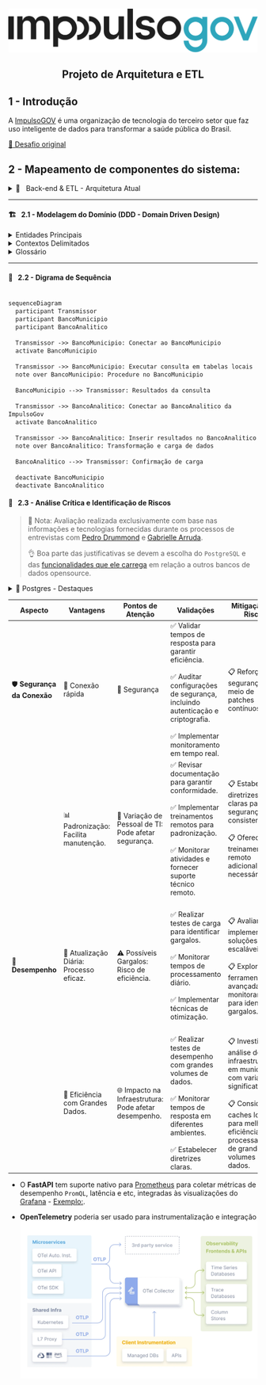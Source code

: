 <div align="center">
  <p>
    <img src="docs/logo.png" alt="ImpulsoGOV" width="550px" />
    <h2>Projeto de Arquitetura e ETL</h2>
  </p>
</div>

## 1 - Introdução

A [ImpulsoGOV](https://www.impulsogov.org/) é uma organização de tecnologia do terceiro setor que faz uso inteligente de dados para transformar a saúde pública do Brasil.

[🎯 Desafio original](https://impulsogov.notion.site/Case-CTO-885231d00e494dc5bd2332f1053d3cbd)

## 2 - Mapeamento de componentes do sistema:

<details>
  <summary>
    🔧 &nbsp; Back-end & ETL - Arquitetura Atual</a>
  </summary>

- **Linguagem:** `Python`
- **Framework:** `FastAPI`

### Processo de ETL:

- O `transmissor` atual é um `conector do Postgres` aplicado ao banco de dados do município.
- `Conexão direta` entre o `transmissor` e o `banco de dados analítico` da ImpulsoGov.
- Uma `procedure` no `banco do município` executa `consultas` em tabelas locais e `insere` os resultados no banco de dados analítico.

### Banco do Município:

- Propriedade e gestão pertencentes ao próprio município.
- - Localizado em servidores locais ou em nuvem.
- - Variações na presença de pessoal de TI.
- Todos os municípios possuem um banco `padrão acoplado` ao `PEC (Software do SUS)`, resultando em uma modelagem consistente.

### Rotina de Transmissão:

- `Diariamente`, no início da manhã, iniciam-se os processos de transmissão.
- - Geralmente, no início da tarde, todos os dados do dia são recebidos.
- A instalação do transmissor é de responsabilidade da ImpulsoGov.

</details>

---

#### 🏗️ &nbsp; 2.1 - Modelagem do Domínio (DDD - Domain Driven Design)

<details>
  <summary>
    Entidades Principais
  </summary>
&nbsp;

| Entidades Principais | Definições                                                                                                                                                   |
| -------------------- | ------------------------------------------------------------------------------------------------------------------------------------------------------------ |
| ImpulsoGov           | Responsável pela lógica de aplicação, incluindo o Backend (Python com FastAPI), Processo de ETL, Rotina de Transmissão e Instalação do Transmissor.          |
|                      | `Agregados`: Backend (Python, FastAPI), Processo de ETL (Transmissor, Banco do Município, Rotina de Transmissão), Banco do Município, Rotina de Transmissão. |
|                      | `Objetos de Valor`: Conexão Direta, Procedure no Banco do Município, Modelagem Consistente.                                                                  |

</details>

<details>
  <summary>
    Contextos Delimitados
  </summary>
&nbsp;

| Contextos Delimitados | Definições                                                                                                                                                                   |
| --------------------- | ---------------------------------------------------------------------------------------------------------------------------------------------------------------------------- |
| ImpulsoGov            | Desenvolvimento do `Backend` em `Python` com `FastAPI`, Processo de `ETL` (Extração, Transformação e Carregamento), Rotina de `Transmissão` e `Instalação` do `Transmissor`. |
| Banco do Município    | Gerencia propriedade, localização e variações de pessoal de TI nos bancos municipais.                                                                                        |
| Rotina de Transmissão | Define os processos `diários` de `transmissão` de dados.                                                                                                                     |

</details>

<details>
  <summary>
    Glossário
  </summary>
&nbsp;

|     | **Termo Técnico**                   | **Explicação Técnica**                                                                              | **Contexto ImpulsoGov**                                                                              |
| --- | ----------------------------------- | --------------------------------------------------------------------------------------------------- | ---------------------------------------------------------------------------------------------------- |
| 🔍  | **Entidades**                       | Objetos identificáveis e fundamentais para o domínio, mantendo uma existência ao longo do tempo.    | A `Entidade Backend` é central no sistema.                                                           |
| 🔄  | **Agregados**                       | Agrupamentos de entidades e objetos de valor para garantir consistência no domínio.                 | O `Processo de ETL` é um agregado com `Transmissor`, `Banco do Município` e `Rotina de Transmissão`. |
| 📦  | **Objetos de Valor**                | Objetos sem identidade própria, definidos por atributos, trazendo valor pela composição.            | Exemplo de objeto de valor é a `Conexão Direta`.                                                     |
| 🌐  | **Contextos Delimitados**           | Áreas do domínio com regras específicas, onde termos têm significados isolados.                     | Dentro do `Banco do Município`, estabelecemos nossas próprias regras.                                |
| 💻  | **Backend**                         | Lógica de aplicação, processamento de dados e interação com o usuário.                              | Nosso `Backend` é desenvolvido em `Python` com `FastAPI`.                                            |
| 🔄  | **Processo de ETL**                 | Atividades de Extração, Transformação e Carregamento de dados entre sistemas ou bancos de dados.    | O `Transmissor` é crucial no `Processo de ETL`.                                                      |
| 📡  | **Transmissor (Postgres)**          | Componente que extrai dados de um banco PostgreSQL e os transmite para outro local.                 | O `Transmissor` conecta o `Banco do Município` ao `Banco Analítico`.                                 |
| 🔄  | **Procedure no Banco do Município** | Rotina armazenada no banco de dados que executa consultas e insere resultados.                      | As `Procedures` no `Banco do Município` manipulam dados no `Banco Analítico`.                        |
| 🏗️  | **Modelagem Consistente**           | Abordagem para manter um padrão uniforme na estrutura e design dos dados.                           | Garantimos uma `Modelagem Consistente` em todos os `Bancos do Município`.                            |
| 🔗  | **Conexão Direta**                  | Estabelecimento de uma ligação direta entre dois componentes para transferência eficiente de dados. | A `Conexão Direta` entre o `Transmissor` e os `Bancos` garante transferência eficiente.              |

</details>

---

#### 🔄 &nbsp; 2.2 - Digrama de Sequência

```mermaid

sequenceDiagram
  participant Transmissor
  participant BancoMunicipio
  participant BancoAnalitico

  Transmissor ->> BancoMunicipio: Conectar ao BancoMunicipio
  activate BancoMunicipio

  Transmissor ->> BancoMunicipio: Executar consulta em tabelas locais
  note over BancoMunicipio: Procedure no BancoMunicipio

  BancoMunicipio -->> Transmissor: Resultados da consulta

  Transmissor ->> BancoAnalitico: Conectar ao BancoAnalitico da ImpulsoGov
  activate BancoAnalitico

  Transmissor ->> BancoAnalitico: Inserir resultados no BancoAnalitico
  note over BancoAnalitico: Transformação e carga de dados

  BancoAnalitico -->> Transmissor: Confirmação de carga

  deactivate BancoMunicipio
  deactivate BancoAnalitico

```

#### 🧐 &nbsp; 2.3 - Análise Crítica e Identificação de Riscos

> 📢 Nota: Avaliação realizada exclusivamente com base nas informações e tecnologias fornecidas durante os processos de entrevistas com [Pedro Drummond](https://www.linkedin.com/in/pedro-drummond/) e [Gabrielle Arruda](https://www.linkedin.com/in/gabrielle-arruda/).
>
> 👌 Boa parte das justificativas se devem a escolha do `PostgreSQL` e das [funcionalidades que ele carrega](https://www.postgresql.org/about/featurematrix/) em relação a outros bancos de dados opensource.

<details>
  <summary>
    🌟 Postgres - Destaques
  </summary>
&nbsp;

- [x] O PostgreSQL adota o `Multi-Version Concurrency Control (MVCC)`, que possibilita operações `concorrentes eficientes`, importante no processamento de grandes volumes de dados dos municípios que exijam escrita e leitura (nas transformações) da `instância analítica` sem `locks`, garantindo isolamento transacional e consistência nos resultados.
- [x] Suporte a tipos de dados avançados dando mais felxibilidade em transformações complexas durante as etapas de ETL.
- [x] Desempenho robusto. É capaz de lidar eficientemente com `grandes volumes` de dados.
- [x] O suporte completo a `transações ACID` (Atomicidade, Consistência, Isolamento e Durabilidade), incluindo o `MVCC`, assegura uma recuperação consistente em situações de falhas.

</details>

| **Aspecto**                 | **Vantagens**                           | **Pontos de Atenção**                                 | **Validações**                                                                                                                                                                                          | **Mitigação de Risco**                                                                                                                                                                           | **Sugestões**                                                                                                                                                                       |
| --------------------------- | --------------------------------------- | ----------------------------------------------------- | ------------------------------------------------------------------------------------------------------------------------------------------------------------------------------------------------------- | ------------------------------------------------------------------------------------------------------------------------------------------------------------------------------------------------ | ----------------------------------------------------------------------------------------------------------------------------------------------------------------------------------- |
| 🛡️ **Segurança da Conexão** | 🚀 Conexão rápida                       | 🔐 Segurança                                          | ✅ Validar tempos de resposta para garantir eficiência. <br/><br/> ✅ Auditar configurações de segurança, incluindo autenticação e criptografia. <br/><br/> ✅ Implementar monitoramento em tempo real. | 📋 Reforçar segurança por meio de patches contínuos.                                                                                                                                             | 👉 Implementar autenticação e criptografia _OAuth2_ e _JWT_. <br/><br/> 👉 Configurar alertas automáticos para monitoramento contínuo com RapidAPI.                                 |
|                             | 📊 Padronização: Facilita manutenção.   | 🛑 Variação de Pessoal de TI: Pode afetar segurança.  | ✅ Revisar documentação para garantir conformidade. <br/><br/> ✅ Implementar treinamentos remotos para padronização. <br/><br/> ✅ Monitorar atividades e fornecer suporte técnico remoto.             | 📋 Estabelecer diretrizes claras para segurança consistente. <br/><br/> 📋 Oferecer treinamento remoto adicional, se necessário.                                                                 | 👉 Criar documentação técnica com exemplos de segurança usando FastAPI. <br/><br/> 👉 Oferecer webinars ou tutoriais online para treinamento remoto.                                |
| 🚀 **Desempenho**           | 🔄 Atualização Diária: Processo eficaz. | ⚠️ Possíveis Gargalos: Risco de eficiência.           | ✅ Realizar testes de carga para identificar gargalos. <br/><br/> ✅ Monitorar tempos de processamento diário. <br/><br/> ✅ Implementar técnicas de otimização.                                        | 📋 Avaliar e implementar soluções escaláveis. <br/><br/> 📋 Explorar ferramentas avançadas de monitoramento para identificar gargalos.                                                           | 👉 Utilizar índices eficientes no PostgreSQL para otimizar recuperação de dados. <br/><br/> 👉 Explorar ferramentas de otimização de consulta para melhor desempenho do PostgreSQL. |
|                             | 🚀 Eficiência com Grandes Dados.        | 🌐 Impacto na Infraestrutura: Pode afetar desempenho. | ✅ Realizar testes de desempenho com grandes volumes de dados. <br/><br/> ✅ Monitorar tempos de resposta em diferentes ambientes. <br/><br/> ✅ Estabelecer diretrizes claras.                         | 📋 Investir em análise de infraestrutura em municípios com variações significativas. <br/><br/> 📋 Considerar caches locais para melhor eficiência no processamento de grandes volumes de dados. | 👉 Utilizar técnicas de particionamento no PostgreSQL para otimizar consultas em grandes volumes de dados. <br/><br/> 👉 Explorar índices adequados para consultas frequentes.      |

- O **FastAPI** tem suporte nativo para [Prometheus](https://prometheus.io/) para coletar métricas de desempenho `PromQL`, latência e etc, integradas às visualizações do [Grafana](https://grafana.com/) - [Exemplo:](https://dev.to/ken_mwaura1/getting-started-monitoring-a-fastapi-app-with-grafana-and-prometheus-a-step-by-step-guide-3fbn).

- **OpenTelemetry** poderia ser usado para instrumentalização e integração
  <img src="docs/open-telemetry.webp" alt="OpenTelemetry" width="550px" />

